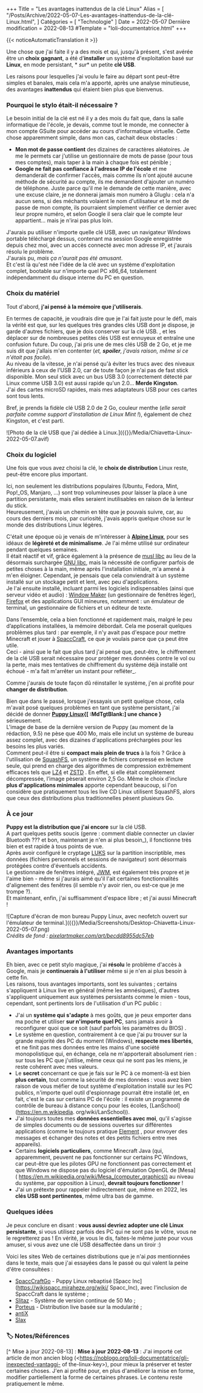 +++
Title = "Les avantages inattendus de la clé Linux"
Alias ​​= [
  "/Posts/Archive/2022-05-07-Les-avantages-inattendus-de-la-clé-Linux.html",
]
Catégories = [ "Technologie" ]
Date = 2022-05-07
Dernière modification = 2022-08-13
#Template = "loli-documentatrice.html"
+++

{{< noticeAutomaticTranslation it >}}



Une chose que j'ai faite il y a des mois et qui, jusqu'à présent, s'est avérée être un **choix gagnant**, a été d'**installer** un système d'exploitation basé sur **Linux**, en mode persistant, * *sur** un petite **clé USB**.

Les raisons pour lesquelles j'ai voulu le faire au départ sont peut-être simples et banales, mais cela m'a apporté, après une analyse minutieuse, des avantages **inattendus** qui étaient bien plus que bienvenus.

### Pourquoi le stylo était-il nécessaire ?

Le besoin initial de la clé est né il y a des mois du fait que, dans la salle informatique de l'école, je devais, comme tout le monde, me connecter à mon compte GSuite pour accéder au cours d'informatique virtuelle. Cette chose apparemment simple, dans mon cas, cachait deux obstacles :

- **Mon mot de passe contient** des dizaines de caractères aléatoires. Je me le permets car j'utilise un gestionnaire de mots de passe (pour tous mes comptes), mais taper à la main à chaque fois est pénible ;
- **Google ne fait pas confiance à l'adresse IP de l'école** et me demanderait de confirmer l'accès, mais comme ils n'ont ajouté aucune méthode de sécurité au compte, ils me demandent d'ajouter un numéro de téléphone. Juste parce qu'il me le demande de cette manière, avec une excuse claire, je ne donnerai jamais mon numéro à Gluglu : cela n'a aucun sens, si des méchants volaient le nom d'utilisateur et le mot de passe de mon compte, ils pourraient simplement vérifier ce dernier avec leur propre numéro, et selon Google il sera clair que le compte leur appartient... mais je n'irai pas plus loin.

J'aurais pu utiliser n'importe quelle clé USB, avec un navigateur Windows portable téléchargé dessus, contenant ma session Google enregistrée depuis chez moi, avec un accès connecté avec mon adresse IP, et j'aurais résolu le problème.  
J'aurais pu, _mais ça n'aurait pas été amusant_.  
Et c'est là qu'est née l'idée de la clé avec un système d'exploitation complet, bootable sur n'importe quel PC x86_64, totalement indépendamment du disque interne du PC en question.

### Choix du matériel

Tout d'abord, **j'ai pensé à la mémoire que j'utiliserais**.

En termes de capacité, je voudrais dire que je l'ai fait juste pour le défi, mais la vérité est que, sur les quelques très grandes clés USB dont je dispose, je garde d'autres fichiers, que je dois conserver sur la clé USB. , et les déplacer sur de nombreuses petites clés USB est ennuyeux et entraîne une confusion future. Du coup, j'ai pris une de mes clés USB de 2 Go, et je me suis dit que j'allais m'en contenter (_et, **spoiler**, j'avais raison, même si ce n'était pas facile_).  
Au niveau de la vitesse, je n'ai pensé qu'à éviter les trucs avec des niveaux inférieurs à ceux de l'USB 2.0, car de toute façon je n'ai pas de fast stick disponible. Mon seul stick avec un bus USB 3.0 (correctement détecté par Linux comme USB 3.0) est aussi rapide qu'un 2.0... **Merde Kingston**.  
J'ai des cartes microSD rapides, mais mes adaptateurs USB pour ces cartes sont tous lents.

Bref, je prends la fidèle clé USB 2.0 de 2 Go, couleur menthe (_elle serait parfaite comme support d'installation de Linux Mint !_), également de chez Kingston, et c'est parti.

![Photo de la clé USB que j'ai dédiée à Linux.]({{<assetsRoot >}}/Media/Chiavetta-Linux-2022-05-07.avif)

### Choix du logiciel

Une fois que vous avez choisi la clé, le **choix de distribution** Linux reste, peut-être encore plus important.

Ici, non seulement les distributions populaires (Ubuntu, Fedora, Mint, Pop!_OS, Manjaro, ...) sont trop volumineuses pour laisser la place à une partition persistante, mais elles seraient inutilisables en raison de la lenteur du stick.  
Heureusement, j'avais un chemin en tête que je pouvais suivre, car, au cours des derniers mois, par curiosité, j'avais appris quelque chose sur le monde des distributions Linux légères.

C'était une époque où je venais de m'intéresser à **[Alpine Linux](https://alpinelinux.org)**, pour ses idéaux de **légèreté et de minimalisme**. Je l'ai même utilisé sur ordinateur pendant quelques semaines.  
Il était réactif et vif, grâce également à la présence de [musl libc](https://en.m.wikipedia.org/wiki/Musl) au lieu de la désormais surchargée [GNU libc]( https://en.m.wikipedia.org/wiki/Glibc), mais la nécessité de configurer parfois de petites choses à la main, même après l'installation initiale, m'a amené à m'en éloigner. Cependant, je pensais que cela conviendrait à un système installé sur un stockage petit et lent, avec peu d'applications.  
Je l'ai ensuite installé, incluant parmi les logiciels indispensables (ainsi que serveur vidéo et audio) : [Window Maker](https://www.windowmaker.org) (un gestionnaire de fenêtres léger), [ Firefox](https://firefox.com) et des applications GUI mineures, notamment : un émulateur de terminal, un gestionnaire de fichiers et un éditeur de texte.

Dans l’ensemble, cela a bien fonctionné et rapidement mais, malgré le peu d’applications installées, la mémoire débordait. Cela me poserait quelques problèmes plus tard : par exemple, il n'y avait pas d'espace pour mettre Minecraft et jouer à [SpaccCraft](https://wikispacc.miraheze.org/wiki/SpaccCraft), ce que je voulais parce que ça peut être utile.  
Ceci - ainsi que le fait que plus tard j'ai pensé que, peut-être, le chiffrement de la clé USB serait nécessaire pour protéger mes données contre le vol ou la perte, mais mes tentatives de chiffrement du système déjà installé ont échoué - m'a fait m'arrêter un instant pour refléter_.

Comme j'aurais de toute façon dû réinstaller le système, j'en ai profité pour **changer de distribution**.

Bien que dans le passé, lorsque j'essayais un petit quelque chose, cela m'avait posé quelques problèmes en tant que système persistant, j'ai décidé de donner **[Puppy Linux](https://puppylinux-woof-ce.github.io){[ :MdTgtBlank:] une chance }** sérieusement.  
L'image de base de la dernière version de Puppy (au moment de la rédaction, 9.5) ne pèse que 400 Mo, mais elle inclut un système de bureau assez complet, avec des dizaines d'applications préchargées pour les besoins les plus variés.  
Comment peut-il être si **compact mais plein de trucs** à la fois ? Grâce à l'utilisation de [SquashFS](https://en.m.wikipedia.org/wiki/SquashFS), un système de fichiers compressé en lecture seule, qui prend en charge des algorithmes de compression extrêmement efficaces tels que [ LZ4](https://en.m.wikipedia.org/wiki/LZ4_(compression_algorithm)) et [ZSTD](https://en.m.wikipedia.org/wiki/Zstd) . En effet, si elle était complètement décompressée, l’image pèserait environ 2,5 Go. Même le choix d'inclure **plus d'applications minimales** apporte cependant beaucoup, si l'on considère que pratiquement tous les live CD Linux utilisent SquashFS, alors que ceux des distributions plus traditionnelles pèsent plusieurs Go.

### À ce jour

**Puppy est la distribution que j'ai encore** sur la clé USB.  
A part quelques petits soucis (genre : comment diable connecter un clavier Bluetooth ??? et bon, maintenant je n'en ai plus besoin_), il fonctionne très bien et est rapide à tous points de vue.  
Après avoir configuré le cryptage [LUKS](https://en.m.wikipedia.org/wiki/Linux_Unified_Key_Setup) sur la partition inscriptible, mes données (fichiers personnels et sessions de navigateur) sont désormais protégées contre d'éventuels accidents.  
Le gestionnaire de fenêtres intégré, [JWM](https://en.m.wikipedia.org/wiki/JWM), est également très propre et je l'aime bien - même si j'aurais aimé qu'il l'ait certaines fonctionnalités d'alignement des fenêtres (il semble n'y avoir rien, ou est-ce que je me trompe ?).  
Et maintenant, enfin, j'ai suffisamment d'espace libre ; et j'ai aussi Minecraft !
 
![Capture d'écran de mon bureau Puppy Linux, avec neofetch ouvert sur l'émulateur de terminal.]({{<assetsRoot >}}/Media/Screenshots/Desktop-Chiavetta-Linux-2022-05-07.png)  
_Crédits de fond : [pixelartmaker.com/art/becdd8955dc57eb](http://pixelartmaker.com/art/becdd8955dc57eb)_

### Avantages importants

Eh bien, avec ce petit stylo magique, j'ai **résolu** le problème d'accès à Google, mais je **continuerais à l'utiliser** même si je n'en ai plus besoin à cette fin.  
Les raisons, tous avantages importants, sont les suivantes ; certains s'appliquent à Linux live en général (même les amnésiques), d'autres s'appliquent uniquement aux systèmes persistants comme le mien - tous, cependant, sont pertinents lors de l'utilisation d'un PC public :

- J'ai un **système qui s'adapte** à mes goûts, que je peux emporter dans ma poche et utiliser **sur n'importe quel PC**, sans jamais avoir à reconfigurer quoi que ce soit (sauf parfois les paramètres du BIOS) .
- Le système en question, contrairement à ce que j'ai pu trouver sur la grande majorité des PC du moment (Windows), **respecte mes libertés**, et ne finit pas mes données entre les mains d'une société monopolistique qui, en échange, cela ne m'apporterait absolument rien : sur tous les PC que j'utilise, même ceux qui ne sont pas les miens, je reste cohérent avec mes valeurs.
- Le **secret** concernant ce que je fais sur le PC à ce moment-là est bien **plus certain**, tout comme la sécurité de mes données : vous avez bien raison de vous méfier de tout système d'exploitation installé sur les PC publics, n'importe quel outil d'espionnage pourrait être installé (et, en fait, c'est le cas sur certains PC de l'école : il existe un programme de contrôle de bureau à distance conçu pour les écoles, [LanSchool](https://en.m.wikipedia. org/wiki/LanSchool)).
- J'ai toujours toutes mes **données essentielles avec moi**, qu'il s'agisse de simples documents ou de sessions ouvertes sur différentes applications (comme le toujours pratique [Element](https://element.io) , pour envoyer des messages et échanger des notes et des petits fichiers entre mes appareils).
- Certains **logiciels particuliers**, comme Minecraft Java (qui, apparemment, peuvent ne pas fonctionner sur certains PC Windows, car peut-être que les pilotes GPU ne fonctionnent pas correctement et que Windows ne dispose pas du logiciel d'émulation OpenGL de [Mesa] ( https://en.m.wikipedia.org/wiki/Mesa_(computer_graphics)) au niveau du système, par opposition à Linux), **devrait toujours fonctionner** !
- J'ai un prétexte pour rappeler indirectement que, même en 2022, les **clés USB sont pertinentes**, même ultra bas de gamme.

### Quelques idées

Je peux conclure en disant : **vous aussi devriez adopter une clé Linux persistante**, si vous utilisez parfois des PC qui ne sont pas le vôtre, vous ne le regretterez pas ! En vérité, je vous le dis, faites-le même juste pour vous amuser, si vous avez une clé USB désaffectée dans un tiroir :)

Voici les sites Web de certaines distributions que je n'ai _pas_ mentionnées dans le texte, mais que j'ai essayées dans le passé ou qui valent la peine d'être consultées :

- [SpaccCraftGo](https://github.com/Spacc-Inc/SpaccCraftGo-Images) - Puppy Linux rebaptisé [Spacc Inc](https://wikispacc.miraheze.org/wiki/ Spacc_Inc), avec l'inclusion de SpaccCraft dans le système ;
- [Slitaz](https://slitaz.org/en) - Système de version continue de 50 Mo ;
- [Porteus](http://porteus.org) - Distribution live basée sur la modularité ;
- [antiX](https://antixlinux.com)
- [Slax](https://slax.org)

### 🏷️ Notes/Références

[^ Mise à jour 2022-08-13] : **Mise à jour 2022-08-13** : J'ai importé cet article de mon ancien blog (<https://noblogo.org/loli-documentatrice/gli-inexpected-vantaggi- of the-linux-key>), pour mieux la préserver et tester certaines choses. J'en ai profité pour, en plus d'améliorer la mise en forme, modifier partiellement la forme de certaines phrases. Le contenu reste pratiquement le même.